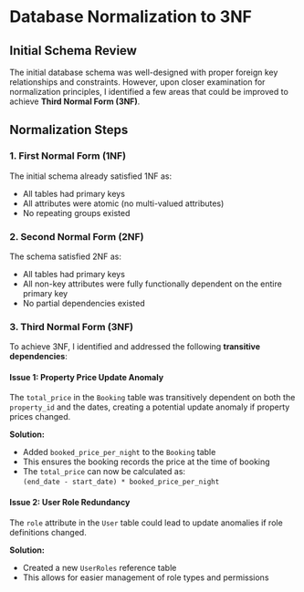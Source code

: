 # Database Normalization to 3NF

## Initial Schema Review
The initial database schema was well-designed with proper foreign key relationships and constraints. However, upon closer examination for normalization principles, I identified a few areas that could be improved to achieve **Third Normal Form (3NF)**.

## Normalization Steps

### 1. First Normal Form (1NF)
The initial schema already satisfied 1NF as:

- All tables had primary keys
- All attributes were atomic (no multi-valued attributes)
- No repeating groups existed

### 2. Second Normal Form (2NF)
The schema satisfied 2NF as:

- All tables had primary keys
- All non-key attributes were fully functionally dependent on the entire primary key
- No partial dependencies existed

### 3. Third Normal Form (3NF)
To achieve 3NF, I identified and addressed the following **transitive dependencies**:

#### Issue 1: Property Price Update Anomaly
The `total_price` in the `Booking` table was transitively dependent on both the `property_id` and the dates, creating a potential update anomaly if property prices changed.

**Solution:**

- Added `booked_price_per_night` to the `Booking` table
- This ensures the booking records the price at the time of booking
- The `total_price` can now be calculated as:  
  `(end_date - start_date) * booked_price_per_night`

#### Issue 2: User Role Redundancy
The `role` attribute in the `User` table could lead to update anomalies if role definitions changed.

**Solution:**

- Created a new `UserRoles` reference table
- This allows for easier management of role types and permissions

